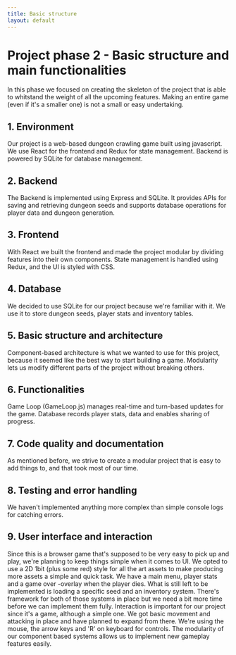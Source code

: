```yaml
---
title: Basic structure
layout: default
---
```


# Project phase 2 - Basic structure and main functionalities

In this phase we focused on creating the skeleton of the project that is able to whitstand the weight of all the upcoming features. Making an entire game (even if it's a smaller one) is not a small or easy undertaking. 

## 1. Environment

Our project is a web-based dungeon crawling game built using javascript. We use React for the frontend and Redux for state management. Backend is powered by SQLite for database management.

## 2. Backend

The Backend is implemented using Express and SQLite. It provides APIs for saving and retrieving dungeon seeds and supports database operations for player data and dungeon generation.

## 3. Frontend

With React we built the frontend and made the project modular by dividing features into their own components. State management is handled using Redux, and the UI is styled with CSS.

## 4. Database

We decided to use SQLite for our project because we're familiar with it. We use it to store dungeon seeds, player stats and inventory tables.

## 5. Basic structure and architecture

Component-based architecture is what we wanted to use for this project, because it seemed like the best way to start building a game. Modularity lets us modify different parts of the project without breaking others. 

## 6. Functionalities

Game Loop (GameLoop.js) manages real-time and turn-based updates for the game.
Database records player stats, data and enables sharing of progress.


## 7. Code quality and documentation

As mentioned before, we strive to create a modular project that is easy to add things to, and that took most of our time.

## 8. Testing and error handling

We haven't implemented anything more complex than simple console logs for catching errors.

## 9. User interface and interaction

Since this is a browser game that's supposed to be very easy to pick up and play, we're planning to keep things simple when it comes to UI. We opted to use a 2D 1bit (plus some red) style for all the art assets to make producing more assets a simple and quick task. We have a main menu, player stats and a game over -overlay when the player dies. What is still left to be implemented is loading a specific seed and an inventory system. There's framework for both of those systems in place but we need a bit more time before we can implement them fully.
Interaction is important for our project since it's a game, although a simple one. We got basic movement and attacking in place and have planned to expand from there. We're using the mouse, the arrow keys and 'R' on keyboard for controls. The modularity of our component based systems allows us to implement new gameplay features easily.
